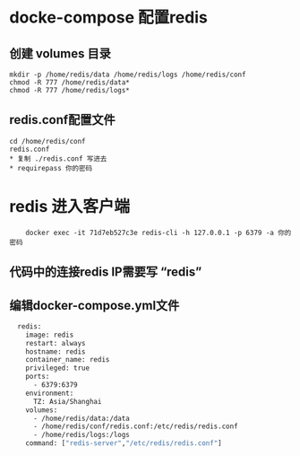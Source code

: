 # docke-compose 配置redis
## 创建 volumes 目录
```
mkdir -p /home/redis/data /home/redis/logs /home/redis/conf
chmod -R 777 /home/redis/data*
chmod -R 777 /home/redis/logs*
```
## redis.conf配置文件
```
cd /home/redis/conf
redis.conf
* 复制 ./redis.conf 写进去
* requirepass 你的密码
```
# redis  进入客户端
```
    docker exec -it 71d7eb527c3e redis-cli -h 127.0.0.1 -p 6379 -a 你的密码
```
## 代码中的连接redis IP需要写 “redis”
## 编辑docker-compose.yml文件
``` dockerfile
  redis:
    image: redis
    restart: always
    hostname: redis
    container_name: redis
    privileged: true
    ports:
      - 6379:6379
    environment:
      TZ: Asia/Shanghai
    volumes:
      - /home/redis/data:/data
      - /home/redis/conf/redis.conf:/etc/redis/redis.conf
      - /home/redis/logs:/logs
    command: ["redis-server","/etc/redis/redis.conf"]
```


